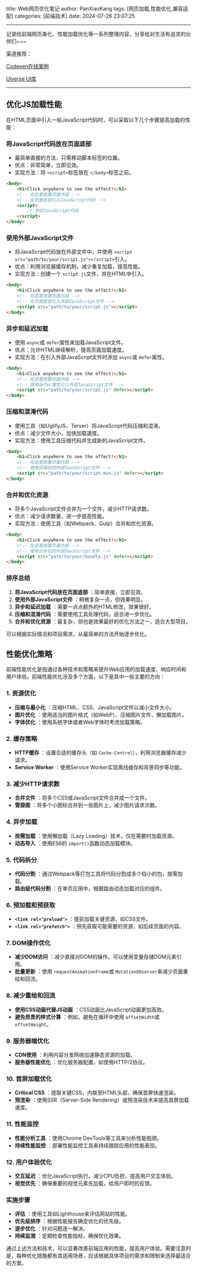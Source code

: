 title: Web网页优化笔记
author: PanXiaoKang
tags: [网页加载,性能优化,兼容适配]
categories: [前端技术]
date: 2024-07-26 23:07:25

---

记录给前端网页美化、性能加载优化等一系列整理内容，分享给对生活有追求的伙伴们~~~

渠道推荐：

[Codepen在线案例](https://codepen.io/ "大量案例参考")

[Uiverse UI库](https://uiverse.io/ "最大的开源 UI 库")

---

## 优化JS加载性能

在HTML页面中引入一些JavaScript代码时，可以采取以下几个步骤提高加载的性能：

### **将JavaScript代码放在页面底部**

* 最简单直接的方法，只需移动脚本标签的位置。
* 优点：非常简单，立即见效。
* 实现方法：将 `<script>`标签放在 `</body>`标签之前。

```html
<body>
    <h1>Click anywhere to see the effect!</h1>
    <!-- 在这里放置页面内容 -->
    <!-- 在页面底部引入JavaScript代码 -->
    <script>
        // 你的JavaScript代码
    </script>
</body>

```

### **使用外部JavaScript文件**

* 将JavaScript代码放在外部文件中，并使用 `<script src="path/to/your/script.js"></script>`引入。
* 优点：利用浏览器缓存机制，减少重复加载，提高性能。
* 实现方法：创建一个 `script.js`文件，并在HTML中引入。

```html
<body>
    <h1>Click anywhere to see the effect!</h1>
    <!-- 在这里放置页面内容 -->
    <!-- 在页面底部引入外部JavaScript文件 -->
    <script src="path/to/your/script.js"></script>
</body>

```

### **异步和延迟加载**

* 使用 `async`或 `defer`属性来加载JavaScript文件。
* 优点：允许HTML继续解析，提高页面加载速度。
* 实现方法：在引入外部JavaScript文件时添加 `async`或 `defer`属性。

```html
<body>
    <h1>Click anywhere to see the effect!</h1>
    <!-- 在这里放置页面内容 -->
    <!-- 使用defer属性引入外部JavaScript文件 -->
    <script src="path/to/your/script.js" defer></script>
</body>

```

### **压缩和混淆代码**

* 使用工具（如UglifyJS、Terser）将JavaScript代码压缩和混淆。
* 优点：减少文件大小，加快加载速度。
* 实现方法：使用工具压缩代码并生成新的JavaScript文件。

```html
<body>
    <h1>Click anywhere to see the effect!</h1>
    <!-- 在这里放置页面内容 -->
    <!-- 使用压缩后的外部JavaScript文件 -->
    <script src="path/to/your/script.min.js" defer></script>
</body>

```

### **合并和优化资源**

* 将多个JavaScript文件合并为一个文件，减少HTTP请求数。
* 优点：减少请求数量，进一步提高性能。
* 实现方法：使用工具（如Webpack、Gulp）合并和优化资源。

```html
<body>
    <h1>Click anywhere to see the effect!</h1>
    <!-- 在这里放置页面内容 -->
    <!-- 使用合并后的外部JavaScript文件 -->
    <script src="path/to/your/bundle.js" defer></script>
</body>

```

### 排序总结

1. **将JavaScript代码放在页面底部** ：简单直接，立即见效。
2. **使用外部JavaScript文件** ：稍微复杂一点，但效果明显。
3. **异步和延迟加载** ：需要一点点额外的HTML修改，效果很好。
4. **压缩和混淆代码** ：需要使用工具处理代码，适合进一步优化。
5. **合并和优化资源** ：最复杂，但也是效果最好的优化方法之一，适合大型项目。

可以根据实际情况和项目需求，从最简单的方法开始逐步优化。

## 性能优化策略

前端性能优化是指通过各种技术和策略来提升Web应用的加载速度、响应时间和用户体验。前端性能优化涉及多个方面，以下是其中一些主要的方向：

### 1. **资源优化**

* **压缩与最小化** ：压缩HTML、CSS、JavaScript文件以减小文件大小。
* **图片优化** ：使用适当的图片格式（如WebP）、压缩图片文件、懒加载图片。
* **字体优化** ：使用系统字体或者Web字体时考虑加载策略。

### 2. **缓存策略**

* **HTTP缓存** ：设置合适的缓存头（如 `Cache-Control`），利用浏览器缓存减少请求。
* **Service Worker** ：使用Service Worker实现离线缓存和背景同步等功能。

### 3. **减少HTTP请求数**

* **合并文件** ：将多个CSS或JavaScript文件合并成一个文件。
* **雪碧图** ：将多个小图标合并到一张图片上，减少图片请求次数。

### 4. **异步加载**

* **按需加载** ：使用懒加载（Lazy Loading）技术，仅在需要时加载资源。
* **动态导入** ：使用ES6的 `import()`函数动态加载模块。

### 5. **代码拆分**

* **代码分割** ：通过Webpack等打包工具将代码分割成多个较小的包，按需加载。
* **路由级代码分割** ：在单页应用中，根据路由动态加载对应的组件。

### 6. **预加载和预获取**

* **`<link rel="preload">`** ：提前加载关键资源，如CSS文件。
* **`<link rel="prefetch">`** ：预先获取可能需要的资源，如后续页面的内容。

### 7. **DOM操作优化**

* **减少DOM访问** ：减少直接对DOM的操作，可以使用变量存储DOM元素引用。
* **批量更新** ：使用 `requestAnimationFrame`或 `MutationObserver`来减少页面重绘和回流。

### 8. **减少重绘和回流**

* **使用CSS动画代替JS动画** ：CSS动画比JavaScript动画更加高效。
* **避免昂贵的样式计算** ：例如，避免在循环中使用 `offsetWidth`或 `offsetHeight`。

### 9. **服务器端优化**

* **CDN使用** ：利用内容分发网络加速静态资源的加载。
* **服务器性能优化** ：优化服务器配置，如使用HTTP/2协议。

### 10. **首屏加载优化**

* **Critical CSS** ：提取关键CSS，内联至HTML头部，确保首屏快速渲染。
* **预渲染** ：使用SSR（Server-Side Rendering）或预渲染技术来提高首屏加载速度。

### 11. **性能监控**

* **性能分析工具** ：使用Chrome DevTools等工具来分析性能瓶颈。
* **持续性能监控** ：部署性能监控工具来持续跟踪应用的性能表现。

### 12. **用户体验优化**

* **交互延迟** ：优化JavaScript执行，减少CPU负担，提高用户交互体验。
* **视觉优先** ：确保重要的视觉元素先加载，给用户即时的反馈。

### 实施步骤

* **评估** ：使用工具如Lighthouse来评估网站的性能。
* **优先级排序** ：根据性能报告确定优化的优先级。
* **逐步优化** ：针对问题逐一解决。
* **持续监测** ：定期检查性能指标，确保优化效果。

通过上述方法和技术，可以显著改善前端应用的性能，提高用户体验。需要注意的是，每种优化措施都有其适用场景，应该根据具体项目的需求和限制来选择最适合的方案。
